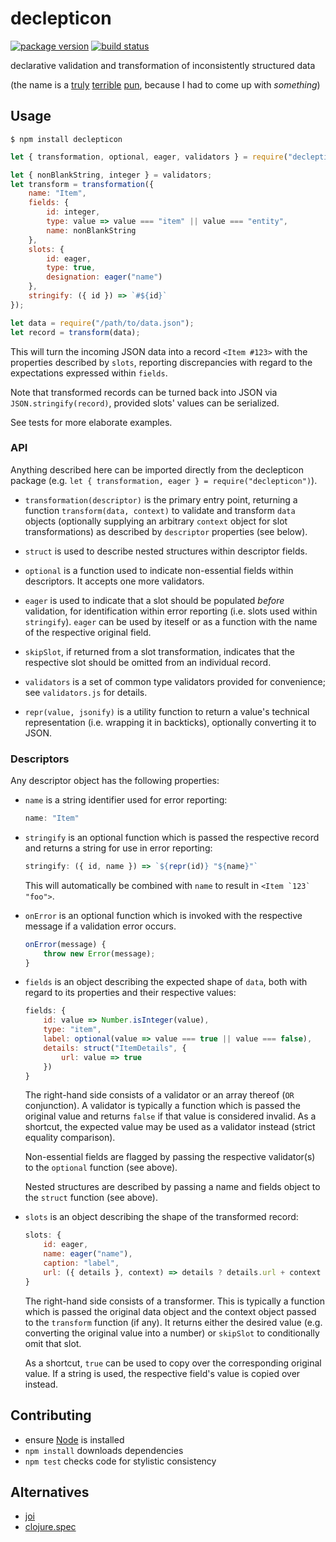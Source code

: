 declepticon
===========

[![package version](https://img.shields.io/npm/v/declepticon.svg?style=flat)](https://www.npmjs.com/package/declepticon)
[![build status](https://travis-ci.org/FND/declepticon.svg?branch=master)](https://travis-ci.org/FND/declepticon)

declarative validation and transformation of inconsistently structured data

(the name is a [truly](https://en.wikipedia.org/wiki/Declarative_programming)
[terrible](https://en.wikipedia.org/wiki/Kleptomania)
[pun](https://en.wikipedia.org/wiki/Decepticon), because I had to come up with
_something_)


Usage
-----

```
$ npm install declepticon
```

```javascript
let { transformation, optional, eager, validators } = require("declepticon");

let { nonBlankString, integer } = validators;
let transform = transformation({
    name: "Item",
    fields: {
        id: integer,
        type: value => value === "item" || value === "entity",
        name: nonBlankString
    },
    slots: {
        id: eager,
        type: true,
        designation: eager("name")
    },
    stringify: ({ id }) => `#${id}`
});

let data = require("/path/to/data.json");
let record = transform(data);
```

This will turn the incoming JSON data into a record `<Item #123>` with the
properties described by `slots`, reporting discrepancies with regard to the
expectations expressed within `fields`.

Note that transformed records can be turned back into JSON via
`JSON.stringify(record)`, provided slots' values can be serialized.

See tests for more elaborate examples.


### API

Anything described here can be imported directly from the declepticon package
(e.g. `let { transformation, eager } = require("declepticon")`).

* `transformation(descriptor)` is the primary entry point, returning a function
  `transform(data, context)` to validate and transform `data` objects
  (optionally supplying an arbitrary `context` object for slot transformations)
  as described by `descriptor` properties (see below).

* `struct` is used to describe nested structures within descriptor fields.
* `optional` is a function used to indicate non-essential fields within
  descriptors. It accepts one more validators.
* `eager` is used to indicate that a slot should be populated _before_
  validation, for identification within error reporting (i.e. slots used within
  `stringify`). `eager` can be used by iteself or as a function with the
  name of the respective original field.
* `skipSlot`, if returned from a slot transformation, indicates that the
  respective slot should be omitted from an individual record.
* `validators` is a set of common type validators provided for convenience; see
  `validators.js` for details.
* `repr(value, jsonify)` is a utility function to return a value's technical
  representation (i.e. wrapping it in backticks), optionally converting it to
  JSON.


### Descriptors

Any descriptor object has the following properties:

* `name` is a string identifier used for error reporting:

  ```javascript
  name: "Item"
  ```

* `stringify` is an optional function which is passed the respective record and
  returns a string for use in error reporting:

  ```javascript
  stringify: ({ id, name }) => `${repr(id)} "${name}"`
  ```

  This will automatically be combined with `name` to result in
  ``<Item `123` "foo">``.

* `onError` is an optional function which is invoked with the respective message
  if a validation error occurs.

  ```javascript
  onError(message) {
      throw new Error(message);
  }
  ```

* `fields` is an object describing the expected shape of `data`, both with
  regard to its properties and their respective values:

  ```javascript
  fields: {
      id: value => Number.isInteger(value),
      type: "item",
      label: optional(value => value === true || value === false),
      details: struct("ItemDetails", {
          url: value => true
      })
  }
  ```

  The right-hand side consists of a validator or an array thereof (`OR`
  conjunction). A validator is typically a function which is passed the original
  value and returns `false` if that value is considered invalid. As a shortcut,
  the expected value may be used as a validator instead (strict equality
  comparison).

  Non-essential fields are flagged by passing the respective validator(s) to the
  `optional` function (see above).

  Nested structures are described by passing a name and fields object to the
  `struct` function (see above).

* `slots` is an object describing the shape of the transformed record:

  ```javascript
  slots: {
      id: eager,
      name: eager("name"),
      caption: "label",
      url: ({ details }, context) => details ? details.url + context : skipSlot
  }
  ```

  The right-hand side consists of a transformer. This is typically a function
  which is passed the original data object and the context object passed to the
  `transform` function (if any). It returns either the desired value (e.g.
  converting the original value into a number) or `skipSlot` to conditionally
  omit that slot.

  As a shortcut, `true` can be used to copy over the corresponding original
  value. If a string is used, the respective field's value is copied over
  instead.


Contributing
------------

* ensure [Node](http://nodejs.org) is installed
* `npm install` downloads dependencies
* `npm test` checks code for stylistic consistency


Alternatives
------------

* [joi](https://github.com/hapijs/joi)
* [clojure.spec](https://clojure.org/guides/spec)
